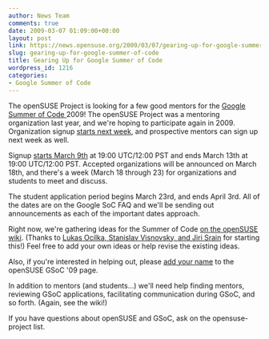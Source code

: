 ```yaml
---
author: News Team
comments: true
date: 2009-03-07 01:09:00+00:00
layout: post
link: https://news.opensuse.org/2009/03/07/gearing-up-for-google-summer-of-code/
slug: gearing-up-for-google-summer-of-code
title: Gearing Up for Google Summer of Code
wordpress_id: 1216
categories:
- Google Summer of Code
---
```


The openSUSE Project is looking for a few good mentors for the [Google Summer of Code ](//code.google.com/soc/)2009! The openSUSE Project was a mentoring organization last year, and we're hoping to participate again in 2009. Organization signup [starts next week](//code.google.com/opensource/gsoc/2009/faqs.html#0_1_timeline_5354032302481437_), and prospective mentors can sign up next week as well.

Signup [starts March 9th](//en.opensuse.org/Summer_of_Code_2009#Important_dates) at 19:00 UTC/12:00 PST and ends March 13th at 19:00 UTC/12:00 PST. Accepted organizations will be announced on March 18th, and there's a week (March 18 through 23) for organizations and students to meet and discuss.

The student application period begins March 23rd, and ends April 3rd. All of the dates are on the Google SoC FAQ and we'll be sending out announcements as each of the important dates approach.

Right now, we're gathering ideas for the Summer of Code [on the openSUSE wiki](//en.opensuse.org/Summer_of_Code_2009#Ideas). (Thanks to [Lukas Ocilka, Stanislav Visnovsky, and Jiri Srain](//kobliha-suse.blogspot.com/2009/03/google-summer-of-code-2009-opensuse-is.html) for starting this!) Feel free to add your own ideas or help revise the existing ideas.

Also, if you're interested in helping out, please [add your name](//en.opensuse.org/Summer_of_Code_2009#Organization) to the openSUSE GSoC '09 page.

In addition to mentors (and students...) we'll need help finding mentors, reviewing GSoC applications, facilitating communication during GSoC, and so forth. (Again, see the wiki!)

If you have questions about openSUSE and GSoC, ask on the opensuse-project list.
